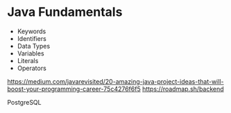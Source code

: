 # Java Fundamentals
   
- Keywords    
- Identifiers          
- Data Types        
- Variables              
- Literals           
- Operators     
   
 
https://medium.com/javarevisited/20-amazing-java-project-ideas-that-will-boost-your-programming-career-75c4276f6f5
https://roadmap.sh/backend

PostgreSQL 
  
        
   
      
     
  
